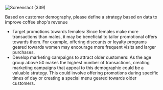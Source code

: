 ![Screenshot (339)](https://user-images.githubusercontent.com/107783827/229267907-6c579561-b4f7-4a7a-95ea-6f54ee59c052.png)


Based on customer demography, please define a strategy based on data to improve coffee shop's revenue

- Target promotions towards females: Since females make more transactions than males, it may be beneficial to tailor promotional offers towards them. For example, offering discounts or loyalty programs geared towards women may encourage more frequent visits and larger purchases.
- Develop marketing campaigns to attract older customers: As the age group above 50 makes the highest number of transactions, creating marketing campaigns that appeal to this demographic could be a valuable strategy. This could involve offering promotions during specific times of day or creating a special menu geared towards older customers.
